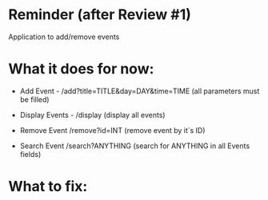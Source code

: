 # Reminder (after Review #1)
Application to add/remove events

# What it does for now:

- Add Event - /add?title=TITLE&day=DAY&time=TIME  (all parameters must be filled)

- Display Events - /display (display all events)

- Remove Event /remove?id=INT (remove event by it`s ID)

- Search Event /search?ANYTHING (search for ANYTHING in all Events fields)


# What to fix:

